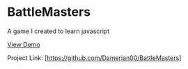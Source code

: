 # BattleMasters
A game I created to learn javascript

 <a href="https://damerian00.github.io/BattleMasters/">View Demo</a>

Project Link: [https://github.com/Damerian00/BattleMasters]
